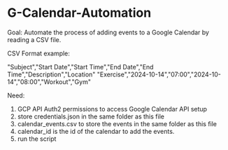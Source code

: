 # G-Calendar-Automation

Goal: Automate the process of adding events to a Google Calendar by reading a CSV file.

CSV Format example: 

"Subject","Start Date","Start Time","End Date","End Time","Description","Location"
"Exercise","2024-10-14","07:00","2024-10-14","08:00","Workout","Gym"

Need:
1. GCP API Auth2 permissions to access Google Calendar API setup
2. store credentials.json in the same folder as this file
3. calendar_events.csv to store the events in the same folder as this file
4. calendar_id is the id of the calendar to add the events.
3. run the script
